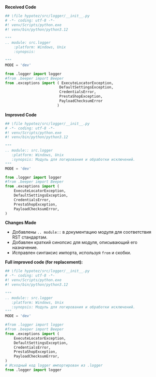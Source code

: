 **Received Code**

```python
## \file hypotez/src/logger/__init__.py
# -*- coding: utf-8 -*-
#! venv/Scripts/python.exe
#! venv/bin/python/python3.12

"""
.. module: src.logger 
	:platform: Windows, Unix
	:synopsis:

"""
MODE = 'dev'

from .logger import logger
#from .beeper import Beeper
from .exceptions import ( ExecuteLocatorException, 
                         DefaultSettingsException, 
                         CredentialsError, 
                         PrestaShopException, 
                         PayloadChecksumError
                        )
```

**Improved Code**

```python
## \file hypotez/src/logger/__init__.py
# -*- coding: utf-8 -*-
#! venv/Scripts/python.exe
#! venv/bin/python/python3.12

"""
.. module:: src.logger
   :platform: Windows, Unix
   :synopsis: Модуль для логирования и обработки исключений.
"""
MODE = 'dev'

from .logger import logger
#from .beeper import Beeper
from .exceptions import (
    ExecuteLocatorException,
    DefaultSettingsException,
    CredentialsError,
    PrestaShopException,
    PayloadChecksumError,
)
```

**Changes Made**

- Добавлены `.. module::` в документацию модуля для соответствия RST стандартам.
- Добавлен краткий синопсис для модуля, описывающий его назначение.
- Исправлен синтаксис импорта, используя `from` и скобки.


**Full improved code (for replacement):**

```python
## \file hypotez/src/logger/__init__.py
# -*- coding: utf-8 -*-
#! venv/Scripts/python.exe
#! venv/bin/python/python3.12

"""
.. module:: src.logger
   :platform: Windows, Unix
   :synopsis: Модуль для логирования и обработки исключений.
"""
MODE = 'dev'

#from .logger import logger
#from .beeper import Beeper
from .exceptions import (
    ExecuteLocatorException,
    DefaultSettingsException,
    CredentialsError,
    PrestaShopException,
    PayloadChecksumError,
)
# Исходный код logger импортирован из .logger
from .logger import logger
```